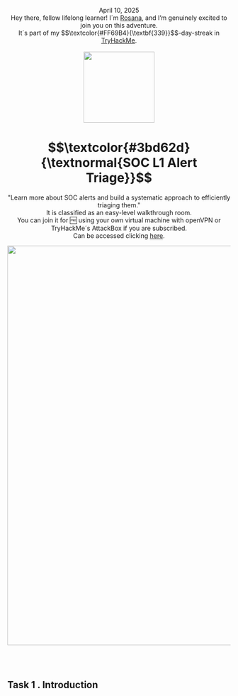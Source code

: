 
<p align="center">April 10, 2025<br>
Hey there, fellow lifelong learner! I´m <a href="https://www.linkedin.com/in/rosanafssantos/">Rosana</a>, and I’m genuinely excited to join you on this adventure.<br>
It´s part of my $$\textcolor{#FF69B4}{\textbf{339}}$$-day-streak in  <a href="https://tryhackme.com">TryHackMe</a>.<br><br>
<img width="160px" src="https://github.com/user-attachments/assets/f091ab8b-6389-45e2-a36d-01b50b863eeb"></p>

<h1 align="center"> $$\textcolor{#3bd62d}{\textnormal{SOC L1 Alert Triage}}$$</h1>


<p align="center">"Learn more about SOC alerts and build a systematic approach to efficiently triaging them." <br>
It is classified as an easy-level walkthrough room.<br>
You can join it for 🆓 using your own virtual machine with openVPN or TryHackMe´s AttackBox if you are subscribed.<br>
Can be accessed clicking  <a href="https://tryhackme.com/room/socl1alerttriage">here</a>.</p>

<p align="center"> <img width="900px" src="https://github.com/user-attachments/assets/b07902ee-d6f5-4adf-b647-1aa34b7ba849"> </p>

<br>
<br>

<h2>Task 1 . Introduction</h2>
